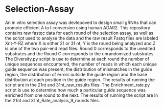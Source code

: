 # Selection-Assay
An in vitro selection assay was devlepoved to design small gRNAs that can promote efficient A to I conversion using human ADAR2. 
This repository contains raw fastqc data for each round of the selection assay, as well as the script used to analyse the data and the raw result
Fastq files are labeled Xnt-Y-RZ where X is either 21 or 31 nt, Y is the round being analyzed and Z is one of the two pair-end read files. Round 0 corresponds to the unedited substrates and the Round C corresponds to the unrandomized substrates
The Diversity.py script is use to determine at each round the number of unique sequences encountered, the number of reads in which each unique guide sequence was present, the distribution of mismatches in the guide region, the distribution of errors outside the guide region and the base distribution at each position in the guide region. The results of running the script are in the 21nt and 31nt_raw_results files.
The Enrichment_rate.py script is use to determine how much a particular guide sequence was enriched from one round to the next. The results of running the script are in the 21nt and 31nt_Rate_analysis_9_rounds files.
